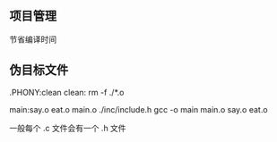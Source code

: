 ## 项目管理

节省编译时间




## 伪目标文件

.PHONY:clean
clean:
    rm -f ./*.o


main:say.o eat.o main.o ./inc/include.h
    gcc -o main main.o say.o eat.o


一般每个 .c 文件会有一个 .h 文件
